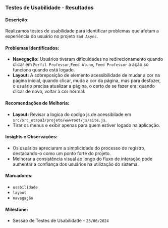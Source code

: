 ### Testes de Usabilidade - Resultados

#### Descrição:
Realizamos testes de usabilidade para identificar problemas que afetam a experiência do usuário no projeto `Ead Async`.

#### Problemas Identificados:
- **Navegação:** Usuários tiveram dificuldades no redirecionamento quando clicar em `Perfil Professor`,`Feed Aluno`, `Feed Professor` a ação so funciona quando está logado.
- **Layout:** A sobreposição de elemento acessibilidade de mudar a cor na página inicial, quando clicar, muda a cor da página, mas para desfazer, o usuário precisa atualizar a página, o certo de se fazer era: quando clicar de novo, voltar à cor normal.

#### Recomendações de Melhoria:
- **Layout:** Revisar a logica do codigo js de acessibilade em `src/src_etapa3/projeto/wwwroot/js/site.js`.
- Tirar os menus e exibir apenas para quem estiver logado na aplicação.

#### Insights e Observações:
- Os usuários apreciaram a simplicidade do processo de registro, destacando-o como um ponto forte do projeto.
- Melhorar a consistência visual ao longo do fluxo de interação pode aumentar a confiança dos usuários na utilização do sistema.

#### Marcadores:
- `usabilidade`
- `layout`
- `navegação`

#### Milestone:
- Sessão de Testes de Usabilidade - `23/06/2024`

